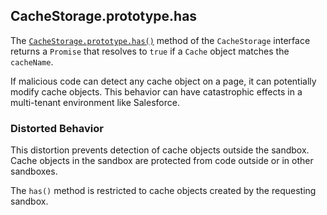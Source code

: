 ## CacheStorage.prototype.has

The [`CacheStorage.prototype.has()`](https://developer.mozilla.org/en-US/docs/Web/API/CacheStorage/has) method of the `CacheStorage` interface returns a `Promise` that resolves to `true` if a `Cache` object matches the `cacheName`.

If malicious code can detect any cache object on a page, it can potentially modify cache objects. This behavior can have catastrophic effects in a multi-tenant environment like Salesforce.

### Distorted Behavior

This distortion prevents detection of cache objects outside the sandbox. Cache objects in the sandbox are protected from code outside or in other sandboxes.

The `has()` method is restricted to cache objects created by the requesting sandbox.
